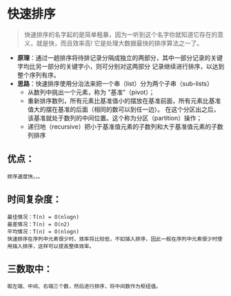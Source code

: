 # 快速排序
> 快速排序的名字起的是简单粗暴，因为一听到这个名字你就知道它存在的意义，就是快，而且效率高! 它是处理大数据最快的排序算法之一了。

- **原理**：通过一趟排序将待排记录分隔成独立的两部分，其中一部分记录的关键字均比另一部分的关键字小，则可分别对这两部分
记录继续进行排序，以达到整个序列有序。
- **思路**：快速排序使用分治法来把一个串（list）分为两个子串（sub-lists）
    - 从数列中挑出一个元素，称为 "基准"（pivot）；
    - 重新排序数列，所有元素比基准值小的摆放在基准前面，所有元素比基准值大的摆在基准的后面（相同的数可以到任一边）。
    在这个分区出之后，该基准就处于数列的中间位置。这个称为分区（partition）操作；
    - 递归地（recursive）把小于基准值元素的子数列和大于基准值元素的子数列排序

## 优点：
    排序速度快。。。
## 时间复杂度：
    最佳情况：T(n) = O(nlogn)
    最差情况：T(n) = O(n2)
    平均情况：T(n) = O(nlogn)
    快速排序在序列中元素很少时，效率将比较低，不如插入排序，因此一般在序列中元素很少时使用插入排序，这样可以提高整体效率。

## 三数取中：
    取左端、中间、右端三个数，然后进行排序，将中间数作为枢纽值。